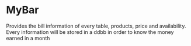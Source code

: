 # MyBar
 Provides the bill information of every table, products, price and availability. Every information will be stored in a ddbb in order to know the money earned in a month
